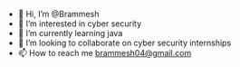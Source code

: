 - 👋 Hi, I’m @Brammesh
- 👀 I’m interested in cyber security 
- 🌱 I’m currently learning java 
- 💞️ I’m looking to collaborate on cyber security internships 
- 📫 How to reach me brammesh04@gmail.com

<!---
Brammesh/Brammesh is a ✨ special ✨ repository because its `README.md` (this file) appears on your GitHub profile.
You can click the Preview link to take a look at your changes.
--->
